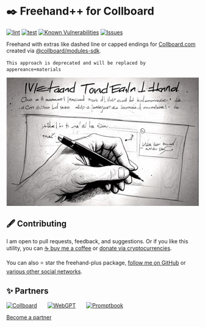 # ✒️ Freehand++ for Collboard

<!--Badges-->
<!--⚠️WARNING: This section was generated by https://github.com/hejny/batch-project-editor/blob/main/src/workflows/800-badges/badges.ts so every manual change will be overwritten.-->


[![lint](https://github.com/hejny/freehand-plus/actions/workflows/lint.yml/badge.svg)](https://github.com/hejny/freehand-plus/actions/workflows/lint.yml)
[![test](https://github.com/hejny/freehand-plus/actions/workflows/test.yml/badge.svg)](https://github.com/hejny/freehand-plus/actions/workflows/test.yml)
[![Known Vulnerabilities](https://snyk.io/test/github/hejny/freehand-plus/badge.svg)](https://snyk.io/test/github/hejny/freehand-plus)
[![Issues](https://img.shields.io/github/issues/hejny/freehand-plus.svg?style=flat)](https://github.com/hejny/freehand-plus/issues)
<!--[![License of Freehand++ for Collboard](https://img.shields.io/github/license/hejny/freehand-plus.svg?style=flat)](https://github.com/hejny/freehand-plus/blob/main/LICENSE)-->
<!--[![Socket](https://socket.dev/api/badge/npm/package/@hejny/freehand-plus)](https://socket.dev/npm/package/@hejny/freehand-plus)-->

<!--/Badges-->

Freehand with extras like dashed line or capped endings for [Collboard.com](https://collboard.com/) created via [@collboard/modules-sdk](https://www.npmjs.com/package/@collboard/modules-sdk).

`This approach is deprecated and will be replaced by appereance+materials`


<!--Wallpaper-->
<!--⚠️WARNING: This section was generated by https://github.com/hejny/batch-project-editor/blob/main/src//workflows/315-ai-generated-wallpaper/4-aiGeneratedWallpaperUseInReadme.ts so every manual change will be overwritten.-->
[![Wallpaper of ✒️ Freehand++ for Collboard](assets/ai/wallpaper/gallery/06dfafe0-3abb-450e-8470-eaf50ad3b935-0_0.png)](https://www.midjourney.com/app/jobs/06dfafe0-3abb-450e-8470-eaf50ad3b935)
<!--/Wallpaper-->

<!--Contributing-->
<!--⚠️WARNING: This section was generated by https://github.com/hejny/batch-project-editor/blob/main/src/workflows/810-contributing/contributing.ts so every manual change will be overwritten.-->

## 🖋️ Contributing

I am open to pull requests, feedback, and suggestions. Or if you like this utility, you can [☕ buy me a coffee](https://www.buymeacoffee.com/hejny) or [donate via cryptocurrencies](https://github.com/hejny/hejny/blob/main/documents/crypto.md).

You can also ⭐ star the freehand-plus package, [follow me on GitHub](https://github.com/hejny) or [various other social networks](https://www.pavolhejny.com/contact/).

<!--/Contributing-->


<!--Partners-->
<!--⚠️WARNING: This section was generated by https://github.com/hejny/batch-project-editor/blob/main/src/workflows/820-partners/partners.ts so every manual change will be overwritten.-->

## ✨ Partners


<a href="https://collboard.com/" title="Collboard"><img src="https://collboard.fra1.cdn.digitaloceanspaces.com/assets/18.12.1/logo-small.png#gh-light-mode-only" alt="Collboard" height="60"/></a>
&nbsp;&nbsp;&nbsp;&nbsp;&nbsp;
<a href="https://webgpt.cz/?partner=ph&utm_medium=referral&utm_source=github-readme&utm_campaign=partner-ph" title="WebGPT"><img src="https://webgpt.cz/_next/static/media/webgpt-black.8d958d25.png#gh-light-mode-only" alt="WebGPT" height="60"/></a>
&nbsp;&nbsp;&nbsp;&nbsp;&nbsp;
<a href="https://github.com/webgptorg/promptbook" title="Promptbook"><img src="https://raw.githubusercontent.com/webgptorg/promptbook/main/other/design/logo.png#gh-light-mode-only" alt="Promptbook" height="60"/></a>


[Become a partner](https://www.pavolhejny.com/contact/)

<!--/Partners-->

